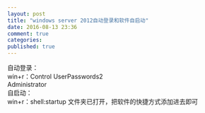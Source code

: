 ```yaml
---
layout: post
title: "windows server 2012自动登录和软件自启动"
date: 2016-08-13 23:36
comment: true
categories: 
published: true
---
```

自动登录：  
win+r：Control UserPasswords2  
Administrator  
自启动：  
win+r：shell:startup
文件夹已打开，把软件的快捷方式添加进去即可
